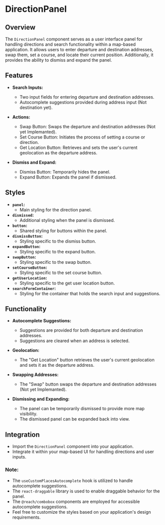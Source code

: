 # DirectionPanel

## Overview

The `DirectionPanel` component serves as a user interface panel for handling directions and search functionality within a map-based application. It allows users to enter departure and destination addresses, swap them, set a course, and locate their current position. Additionally, it provides the ability to dismiss and expand the panel.

## Features

- **Search Inputs:**
  - Two input fields for entering departure and destination addresses.
  - Autocomplete suggestions provided during address input (Not destination yet).

- **Actions:**
  - Swap Button: Swaps the departure and destination addresses (Not yet Implemanted).
  - Set Course Button: Initiates the process of setting a course or direction.
  - Get Location Button: Retrieves and sets the user's current geolocation as the departure address.

- **Dismiss and Expand:**
  - Dismiss Button: Temporarily hides the panel.
  - Expand Button: Expands the panel if dismissed.

## Styles

- **`panel`:**
  - Main styling for the direction panel.
- **`dismissed`:**
  - Additional styling when the panel is dismissed.
- **`button`:**
  - Shared styling for buttons within the panel.
- **`dismissButton`:**
  - Styling specific to the dismiss button.
- **`expandButton`:**
  - Styling specific to the expand button.
- **`swapButton`:**
  - Styling specific to the swap button.
- **`setCourseButton`:**
  - Styling specific to the set course button.
- **`getUserLocation`:**
  - Styling specific to the get user location button.
- **`searchFormContainer`:**
  - Styling for the container that holds the search input and suggestions.

## Functionality

- **Autocomplete Suggestions:**
  - Suggestions are provided for both departure and destination addresses.
  - Suggestions are cleared when an address is selected.

- **Geolocation:**
  - The "Get Location" button retrieves the user's current geolocation and sets it as the departure address.

- **Swapping Addresses:**
  - The "Swap" button swaps the departure and destination addresses (Not yet Implemanted).

- **Dismissing and Expanding:**
  - The panel can be temporarily dismissed to provide more map visibility.
  - The dismissed panel can be expanded back into view.

## Integration

- Import the `DirectionPanel` component into your application.
- Integrate it within your map-based UI for handling directions and user inputs.

### Note:

- The `useCustomPlacesAutocomplete` hook is utilized to handle autocomplete suggestions.
- The `react-draggable` library is used to enable draggable behavior for the panel.
- The `@reach/combobox` components are employed for accessible autocomplete suggestions.
- Feel free to customize the styles based on your application's design requirements.
